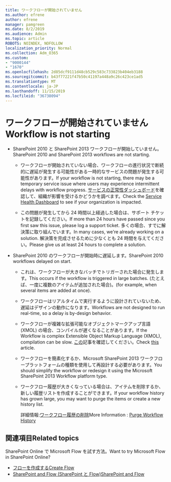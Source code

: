 ```yaml
---
title: ワークフローが開始されていません
ms.author: efrene
author: efrene
manager: pamgreen
ms.date: 8/2/2019
ms.audience: Admin
ms.topic: article
ROBOTS: NOINDEX, NOFOLLOW
localization_priority: Normal
ms.collection: Adm_O365
ms.custom:
- "9000144"
- "1670"
ms.openlocfilehash: 2d85dcf9111d48cb529c583c733823b404eb3188
ms.sourcegitcommit: b43f77221f47b50c41197a448a9c26c423ce1ad5
ms.translationtype: MT
ms.contentlocale: ja-JP
ms.lasthandoff: 11/15/2019
ms.locfileid: "36738094"
---
```

# <a name="workflow-is-not-starting"></a><span data-ttu-id="1df77-102">ワークフローが開始されていません</span><span class="sxs-lookup"><span data-stu-id="1df77-102">Workflow is not starting</span></span>

- <span data-ttu-id="1df77-103">SharePoint 2010 と SharePoint 2013 ワークフローが開始していません。</span><span class="sxs-lookup"><span data-stu-id="1df77-103">SharePoint 2010 and SharePoint 2013 workflows are not starting.</span></span>

    - <span data-ttu-id="1df77-104">ワークフローが開始されていない場合、ワークフローの進行状況で断続的に遅延が発生する可能性がある一時的なサービスの問題が発生する可能性があります。</span><span class="sxs-lookup"><span data-stu-id="1df77-104">If your workflow is not starting, there may be a temporary service issue where users may experience intermittent delays with workflow progress.</span></span> <span data-ttu-id="1df77-105">[サービスの正常性ダッシュボード](https:/admin.microsoft.com/AdminPortal/Home#/servicehealth)を確認して、組織が影響を受けるかどうかを調べます。</span><span class="sxs-lookup"><span data-stu-id="1df77-105">Check the [Service Health Dashboard](https:/admin.microsoft.com/AdminPortal/Home#/servicehealth) to see if your organization is impacted.</span></span>

    - <span data-ttu-id="1df77-106">この問題が発生してから 24 時間以上経過した場合は、サポート チケットを記録してください。</span><span class="sxs-lookup"><span data-stu-id="1df77-106">If more than 24 hours have passed since you first saw this issue, please log a support ticket.</span></span> <span data-ttu-id="1df77-107">多くの場合、すでに解決策に取り組んでいます。</span><span class="sxs-lookup"><span data-stu-id="1df77-107">In many cases, we're already working on a solution.</span></span> <span data-ttu-id="1df77-108">解決策を完成させるために少なくとも 24 時間を与えてください。</span><span class="sxs-lookup"><span data-stu-id="1df77-108">Please give us at least 24 hours to complete a solution.</span></span>

- <span data-ttu-id="1df77-109">SharePoint 2010 のワークフローが開始時に遅延します。</span><span class="sxs-lookup"><span data-stu-id="1df77-109">SharePoint 2010 workflows delayed on start.</span></span>

    - <span data-ttu-id="1df77-110">これは、ワークフローが大きなバッチでトリガーされた場合に発生します。</span><span class="sxs-lookup"><span data-stu-id="1df77-110">This occurs if the workflow is triggered in large batches.</span></span> <span data-ttu-id="1df77-111">(たとえば、一度に複数のアイテムが追加された場合)。</span><span class="sxs-lookup"><span data-stu-id="1df77-111">(for example, when several items are added at once).</span></span>

    - <span data-ttu-id="1df77-112">ワークフローはリアルタイムで実行するように設計されていないため、遅延はデザインの動作になります。</span><span class="sxs-lookup"><span data-stu-id="1df77-112">Workflows are not designed to run real-time, so a delay is by-design behavior.</span></span>

   -  <span data-ttu-id="1df77-113">ワークフローが複雑な拡張可能なオブジェクトマークアップ言語 (XMOL) の場合、コンパイルが遅くなることがあります。</span><span class="sxs-lookup"><span data-stu-id="1df77-113">If the Workflow is complex Extensible Object Markup Language (XMOL), compilation can be slow.</span></span> <span data-ttu-id="1df77-114">[この](https://support.microsoft.com//kb/3043697)記事を確認してください。</span><span class="sxs-lookup"><span data-stu-id="1df77-114">Check [this](https://support.microsoft.com//kb/3043697) article.</span></span>

    - <span data-ttu-id="1df77-115">ワークフローを簡素化するか、Microsoft SharePoint 2013 ワークフロープラットフォームの種類を使用して再設計する必要があります。</span><span class="sxs-lookup"><span data-stu-id="1df77-115">You should simplify the workflow or redesign it using the Microsoft SharePoint 2013 Workflow platform type.</span></span>

    - <span data-ttu-id="1df77-116">ワークフロー履歴が大きくなっている場合は、アイテムを削除するか、新しい履歴リストを作成することができます。</span><span class="sxs-lookup"><span data-stu-id="1df77-116">If your workflow history has grown large, you may want to purge the items or create a new history list.</span></span>

        <span data-ttu-id="1df77-117">詳細情報:[ワークフロー履歴の削除](https://blogs.technet.microsoft.com/marj/2015/08/07/sharepoint-2010-workflows-best-practice-purge-workflow-history-list-items/)</span><span class="sxs-lookup"><span data-stu-id="1df77-117">More Information : [Purge Workflow History](https://blogs.technet.microsoft.com/marj/2015/08/07/sharepoint-2010-workflows-best-practice-purge-workflow-history-list-items/)</span></span>


## <a name="related-topics"></a><span data-ttu-id="1df77-118">関連項目</span><span class="sxs-lookup"><span data-stu-id="1df77-118">Related topics</span></span>
<span data-ttu-id="1df77-119">SharePoint Online で Microsoft Flow を試す方法。</span><span class="sxs-lookup"><span data-stu-id="1df77-119">Want to try Microsoft Flow in SharePoint Online?</span></span>
- [<span data-ttu-id="1df77-120">フローを作成する</span><span class="sxs-lookup"><span data-stu-id="1df77-120">Create Flow</span></span>](https://support.office.com/article/Create-a-flow-for-a-list-or-library-in-SharePoint-Online-or-OneDrive-for-Business-a9c3e03b-0654-46af-a254-20252e580d01) 
- [<span data-ttu-id="1df77-121">SharePoint and Flow (SharePoint と Flow)</span><span class="sxs-lookup"><span data-stu-id="1df77-121">SharePoint and Flow</span></span>](https://flow.microsoft.com/blog/sharepoint-and-flow/) 


